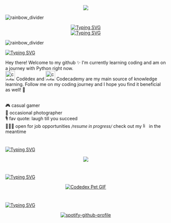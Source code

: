 <!--
<p align="center">
   <img src="https://github.com/priscee/priscee/assets/85870933/5fcdc597-8b99-4032-b310-376aa8efd490">
  <!--x @wanella--
</p>
-->

<p align="center">
   <img src="https://github.com/priscee/priscee/assets/85870933/3a309a45-a57f-4187-b1c2-a17e190de40c">
  <!--artstation @uptwo-->
</p>


![rainbow_divider](https://github.com/priscee/priscee/assets/85870933/66ce3aeb-6251-488d-9616-26c4bd8eacb6)

<p align="center">
  <a href="https://git.io/typing-svg">
    <img src="https://readme-typing-svg.demolab.com?font=Pixelify+Sans&size=50&color=B223F7&center=true&random=false&width=435&height=60&lines=Hello!" alt="Typing SVG" />
  </a>
  <br>
  <a href="https://git.io/typing-svg">
    <img src="https://readme-typing-svg.herokuapp.com?font=Pixelify+Sans&size=50&duration=5500&color=F729D4&center=true&random=false&width=600&height=65&lines=I'm+Priscilla+Genevieve" alt="Typing SVG" />
  </a>
</p>

![rainbow_divider](https://github.com/priscee/priscee/assets/85870933/66ce3aeb-6251-488d-9616-26c4bd8eacb6)

<!--about me-->
<a href="https://git.io/typing-svg"><img src="https://readme-typing-svg.demolab.com?font=Pixelify+Sans&size=30&duration=1&pause=99999&color=04D9FF&random=false&width=435&height=40&lines=about+me" alt="Typing SVG" /></a>
<p>
  Hey there! Welcome to my github ✨ 
  I'm currently learning coding and am on a journey with Python right now.<br>
  <img src="https://www.codedex.io/images/codedex-bot-logo-compressed.gif" alt="codedex" width="30px" height="30px"> Codèdex and <img src="https://github.com/priscee/priscee/assets/85870933/01ca6e02-9e70-4d70-b129-e1c0af6ed5a5" alt="codecademy" width="30px" height="30px"> Codecademy are my main source of knowledge learning. Follow me on my coding journey and I hope you find it beneficial as well! 🦄 <br><br>

🎮 casual gamer <br>
📸 occasional photographer <br>
🎙️ fav quote: laugh till you succeed <br>
👩🏻‍💼 open for job opportunities <font size="2px"><i>/resume in progress/</i></font> check out my <a href="https://www.linkedin.com/in/priscillagenevieve"><img src="https://github.com/priscee/priscee/assets/85870933/82e46431-2a3b-4467-b1b6-4d3d3d868f22" alt="linkedinicon" width="15px" height="15px"></a> in the meantime <br>
</p>

<!--skill icons-->
<h1></h1>
<a href="https://git.io/typing-svg"><img src="https://readme-typing-svg.demolab.com?font=Pixelify+Sans&size=30&duration=1&pause=99999&color=04D9FF&random=false&width=435&lines=language+%26+tools" alt="Typing SVG" /></a>

<p align="center">
   <a href="https://skillicons.dev">
      <img src="https://skillicons.dev/icons?i=py,html,bash,vim,vscode,github,notion,discord" />
   </a>
</p>

<!--codèdex pet-->
<h1></h1>
<a href="https://git.io/typing-svg"><img src="https://readme-typing-svg.demolab.com?font=Pixelify+Sans&size=30&duration=1&pause=99999&color=04D9FF&random=false&width=435&lines=cod%C3%A8dex+pet" alt="Typing SVG" /></a>

<p align="center">
   <a href="https://www.codedex.io/@genemod/30-nites-of-code/"><img src="https://www.codedex.io/images/code-nights/evolved-eating-dragon.gif" alt="Codedex Pet GIF"></a>
</p>

<!--vibing-->
<h1></h1>
<a href="https://git.io/typing-svg"><img src="https://readme-typing-svg.demolab.com?font=Pixelify+Sans&size=30&duration=1&pause=99999&color=04D9FF&random=false&width=435&lines=vibing" alt="Typing SVG" /></a>

<div align="center">
<p>

[![spotify-github-profile](https://spotify-github-profile.vercel.app/api/view?uid=domodumdum&cover_image=true&theme=natemoo-re&show_offline=false&background_color=121212&interchange=false&bar_color=c18acc&bar_color_cover=false)](https://spotify-github-profile.vercel.app/api/view?uid=domodumdum&redirect=true)

</p>
</div>

<!--
<h1>
  reach me @
</h1>
-->
